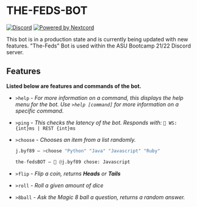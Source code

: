 # THE-FEDS-BOT

[![Discord](https://img.shields.io/discord/939591202485981184?color=7289DA&logo=discord&logoColor=white)](https://discord.gg/U29yMsxXMd "ASU Cyber Bootcamp 21/22")
[![Powered by Nextcord](https://custom-icon-badges.herokuapp.com/badge/-Powered%20by%20Nextcord-0d1620?logo=nextcord)](https://github.com/nextcord/nextcord "Powered by Nextcord Python API Wrapper")

This bot is in a production state and is currently being updated with new features. "The-Feds" Bot is used within the ASU Bootcamp 21/22 Discord server.

## Features
**Listed below are features and commands of the bot.**

* `>help` - _For more information on a command, this displays the help menu for the bot. Use `>help [command]` for more information on a specific command._

* `>ping` - _This checks the latency of the bot. Responds with:_ `🏓 WS: {int}ms | REST {int}ms`

* `>choose` - _Chooses an item from a list randomly._ 
  ```py
  j.byf89 — >choose "Python" "Java" "Javascript" "Ruby"

  the-fedsBOT — 🤔 @j.byf89 chose: Javascript
  ```
  
* `>flip` - _Flip a coin, returns **Heads** or **Tails**_

* `>roll` - _Roll a given amount of dice_

* `>8ball` - _Ask the Magic 8 ball a question, returns a random answer._ 
